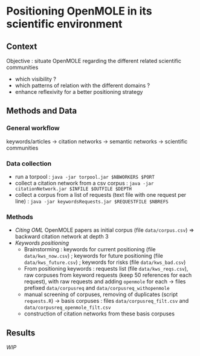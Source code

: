 
# Positioning OpenMOLE in its scientific environment

## Context

Objective : situate OpenMOLE regarding the different related scientific communities
- which visibility ?
- which patterns of relation with the different domains ?
- enhance reflexivity for a better positioning strategy

## Methods and Data

### General workflow

keywords/articles -> citation networks -> semantic networks -> scientific communities

### Data collection

- run a torpool : `java -jar torpool.jar $NBWORKERS $PORT`
- collect a citation network from a csv corpus : `java -jar citationNetwork.jar $INFILE $OUTFILE $DEPTH`
- collect a corpus from a list of requests (text file with one request per line) : `java -jar keywordsRequests.jar $REQUESTFILE $NBREFS`


### Methods

- *Citing OML* OpenMOLE papers as initial corpus (file `data/corpus.csv`) => backward citation network at depth 3
- *Keywords positioning*
    - Brainstorming : keywords for current positioning (file `data/kws_now.csv`) ; keywords for future positioning (file `data/kws_future.csv`) ; keywords for risks (file `data/kws_bad.csv`)
    - From positioning keywords : requests list (file `data/kws_reqs.csv`), raw corpuses from keyword requests (keep 50 references for each request), with raw requests and adding `openmole` for each -> files prefixed `data/corpusreq` and `data/corpusreq_withopenmole`
    - manual screening of corpuses, removing of duplicates (script `requests.R`) -> basis corpuses : files `data/corpusreq_filt.csv` and `data/corpusreq_openmole_filt.csv`
    - construction of citation networks from these basis corpuses


## Results

*WIP*
